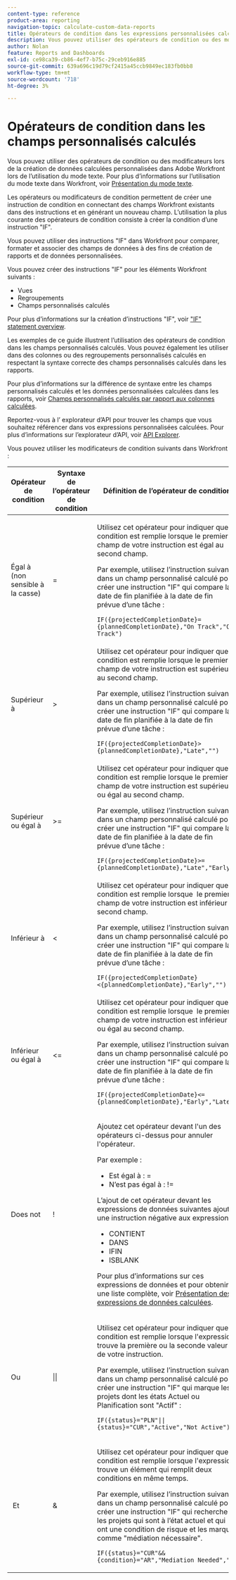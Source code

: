 ```yaml
---
content-type: reference
product-area: reporting
navigation-topic: calculate-custom-data-reports
title: Opérateurs de condition dans les expressions personnalisées calculées
description: Vous pouvez utiliser des opérateurs de condition ou des modificateurs lors de la création de données calculées personnalisées dans Adobe Workfront lors de l’utilisation du mode texte.
author: Nolan
feature: Reports and Dashboards
exl-id: ce98ca39-cb86-4ef7-b75c-29ceb916e885
source-git-commit: 639a696c19d79cf2415a45ccb9849ec183fb0bb8
workflow-type: tm+mt
source-wordcount: '718'
ht-degree: 3%

---
```


# Opérateurs de condition dans les champs personnalisés calculés

<!-- Audited: 2/2024 -->

Vous pouvez utiliser des opérateurs de condition ou des modificateurs lors de la création de données calculées personnalisées dans Adobe Workfront lors de l’utilisation du mode texte. Pour plus d’informations sur l’utilisation du mode texte dans Workfront, voir [Présentation du mode texte](../../../reports-and-dashboards/reports/text-mode/understand-text-mode.md).

Les opérateurs ou modificateurs de condition permettent de créer une instruction de condition en connectant des champs Workfront existants dans des instructions et en générant un nouveau champ. L’utilisation la plus courante des opérateurs de condition consiste à créer la condition d’une instruction &quot;IF&quot;.

Vous pouvez utiliser des instructions &quot;IF&quot; dans Workfront pour comparer, formater et associer des champs de données à des fins de création de rapports et de données personnalisées.

Vous pouvez créer des instructions &quot;IF&quot; pour les éléments Workfront suivants :

* Vues
* Regroupements
* Champs personnalisés calculés

Pour plus d’informations sur la création d’instructions &quot;IF&quot;, voir [&quot;IF&quot; statement overview](../../../reports-and-dashboards/reports/calc-cstm-data-reports/if-statements-overview.md).

Les exemples de ce guide illustrent l’utilisation des opérateurs de condition dans les champs personnalisés calculés. Vous pouvez également les utiliser dans des colonnes ou des regroupements personnalisés calculés en respectant la syntaxe correcte des champs personnalisés calculés dans les rapports.

Pour plus d’informations sur la différence de syntaxe entre les champs personnalisés calculés et les données personnalisées calculées dans les rapports, voir [Champs personnalisés calculés par rapport aux colonnes calculées](../../../reports-and-dashboards/reports/calc-cstm-data-reports/calculated-custom-fields-calculated-columns.md).

Reportez-vous à l’ explorateur d’API pour trouver les champs que vous souhaitez référencer dans vos expressions personnalisées calculées. Pour plus d’informations sur l’explorateur d’API, voir [API Explorer](../../../wf-api/general/api-explorer.md).

Vous pouvez utiliser les modificateurs de condition suivants dans Workfront :

<table style="table-layout:auto"> 
 <col> 
 <col> 
 <col> 
 <thead> 
  <tr> 
   <th>Opérateur de condition</th> 
   <th>Syntaxe de l’opérateur de condition</th> 
   <th>Définition de l’opérateur de condition</th> 
  </tr> 
 </thead> 
 <tbody> 
  <tr> 
   <td>Égal à (non sensible à la casse)</td> 
   <td>= </td> 
   <td> <p>Utilisez cet opérateur pour indiquer que la condition est remplie lorsque le premier champ de votre instruction est égal au second champ.</p> <p>Par exemple, utilisez l’instruction suivante dans un champ personnalisé calculé pour créer une instruction "IF" qui compare la date de fin planifiée à la date de fin prévue d’une tâche : </p><p><code>IF({projectedCompletionDate}={plannedCompletionDate},"On Track","Off Track")</code></p> </td> 
  </tr> 
  <tr> 
   <td>Supérieur à </td> 
   <td>&gt; </td> 
   <td>Utilisez cet opérateur pour indiquer que la condition est remplie lorsque le premier champ de votre instruction est supérieur au second champ. <p>Par exemple, utilisez l’instruction suivante dans un champ personnalisé calculé pour créer une instruction "IF" qui compare la date de fin planifiée à la date de fin prévue d’une tâche : </p><p><code>IF({projectedCompletionDate}&gt;{plannedCompletionDate},"Late","")</code></p></td> 
  </tr> 
  <tr> 
   <td>Supérieur ou égal à </td> 
   <td>&gt;= </td> 
   <td>Utilisez cet opérateur pour indiquer que la condition est remplie lorsque le premier champ de votre instruction est supérieur ou égal au second champ. <p>Par exemple, utilisez l’instruction suivante dans un champ personnalisé calculé pour créer une instruction "IF" qui compare la date de fin planifiée à la date de fin prévue d’une tâche : </p><p><code>IF({projectedCompletionDate}&gt;={plannedCompletionDate},"Late","Early")</code></p></td> 
  </tr> 
  <tr> 
   <td>Inférieur à </td> 
   <td>&lt; </td> 
   <td>Utilisez cet opérateur pour indiquer que la condition est remplie lorsque  le premier champ de votre instruction est inférieur au second champ. <p>Par exemple, utilisez l’instruction suivante dans un champ personnalisé calculé pour créer une instruction "IF" qui compare la date de fin planifiée à la date de fin prévue d’une tâche : </p><p><code>IF({projectedCompletionDate}&lt;{plannedCompletionDate},"Early","")</code></p></td> 
  </tr> 
  <tr> 
   <td>Inférieur ou égal à </td> 
   <td>&lt;= </td> 
   <td>Utilisez cet opérateur pour indiquer que la condition est remplie lorsque  le premier champ de votre instruction est inférieur ou égal au second champ. <p>Par exemple, utilisez l’instruction suivante dans un champ personnalisé calculé pour créer une instruction "IF" qui compare la date de fin planifiée à la date de fin prévue d’une tâche : </p><p><code>IF({projectedCompletionDate}&lt;={plannedCompletionDate},"Early","Late")</code></p></td> 
  </tr> 
  <tr> 
   <td>Does not </td> 
   <td>! </td> 
   <td> <p>Ajoutez cet opérateur devant l'un des opérateurs ci-dessus pour annuler l'opérateur. </p> <p>Par exemple : </p> 
    <ul> 
     <li>Est égal à : = </li> 
     <li>N’est pas égal à : != </li> 
    </ul> <p>L’ajout de cet opérateur devant les expressions de données suivantes ajoute une instruction négative aux expressions : </p> 
    <ul> 
     <li>CONTIENT </li> 
     <li>DANS </li> 
     <li>IFIN </li> 
     <li>ISBLANK </li> 
    </ul> <p>Pour plus d’informations sur ces expressions de données et pour obtenir une liste complète, voir <a href="../../../reports-and-dashboards/reports/calc-cstm-data-reports/calculated-data-expressions.md" class="MCXref xref">Présentation des expressions de données calculées</a>. </p> </td> 
  </tr> 
  <tr> 
   <td>Ou </td> 
   <td>|| </td> 
   <td> <p>Utilisez cet opérateur pour indiquer que la condition est remplie lorsque l'expression  trouve la première ou la seconde valeur de votre instruction. </p> <p>Par exemple, utilisez l’instruction suivante dans un champ personnalisé calculé pour créer une instruction "IF" qui marque les projets dont les états Actuel ou Planification sont "Actif" : </p><p><code>IF({status}="PLN"||{status}="CUR","Active","Not Active")</code></p> </td> 
  </tr> 
  <tr> 
   <td> Et </td> 
   <td>&amp; </td> 
   <td> <p>Utilisez cet opérateur pour indiquer que la condition est remplie lorsque l'expression  trouve un élément qui remplit deux conditions en même temps. </p> <p>Par exemple, utilisez l’instruction suivante dans un champ personnalisé calculé pour créer une instruction "IF" qui recherche les projets qui sont à l’état actuel et qui ont une condition de risque et les marque comme "médiation nécessaire". </p><p><code>IF({status}="CUR"&&{condition}="AR","Mediation Needed","")</code></p> </td> 
  </tr> 
 </tbody> 
</table>